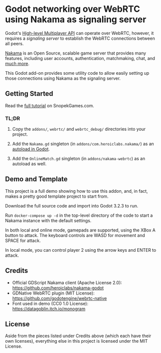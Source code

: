 Godot networking over WebRTC using Nakama as signaling server
=============================================================

Godot's [High-level Multiplayer API](https://docs.godotengine.org/en/stable/tutorials/networking/high_level_multiplayer.html)
can operate over WebRTC, however, it requires a _signaling server_ to establish
the WebRTC connections between all peers.

[Nakama](https://github.com/heroiclabs/nakama) is an Open Source, scalable game
server that provides many features, including user accounts, authentication,
matchmaking, chat, and [much more](https://heroiclabs.com/).

This Godot add-on provides some utility code to allow easily setting up those
connections using Nakama as the signaling server.

Getting Started
---------------

Read the [full tutorial](https://www.snopekgames.com/tutorial/2021/how-use-webrtc-godot-nakama-signalling-server) on SnopekGames.com.

### TL;DR ###

1. Copy the `addons/`, `webrtc/` and `webrtc_debug/` directories into your project.

2. Add the `Nakama.gd` singleton (in `addons/com.heroiclabs.nakama/`) as an [autoload in Godot](https://docs.godotengine.org/en/stable/getting_started/step_by_step/singletons_autoload.html).

3. Add the `OnlineMatch.gd` singleton (in `addons/nakama-webrtc`) as an autoload as well.

Demo and Template
-----------------

This project is a full demo showing how to use this addon, and, in fact, makes
a pretty good template project to start from.

Download the full source code and import into Godot 3.2.3 to run.

Run `docker-compose up -d` in the top-level directory of the code to start a
Nakama instance with the default settings.

In both local and online mode, gamepads are supported, using the XBox A button
to attack. The keyboard controls are WASD for movement and SPACE for attack.

In local mode, you can control player 2 using the arrow keys and ENTER to
attack.

Credits
-------

* Official GDScript Nakama client (Apache License 2.0): https://github.com/heroiclabs/nakama-godot
* GDNative WebRTC plugin (MIT License): https://github.com/godotengine/webrtc-native
* Font used in demo (CC0 1.0 License): https://datagoblin.itch.io/monogram

License
-------

Aside from the pieces listed under Credits above (which each have their own
licenses), everything else in this project is licensed under the MIT License.

